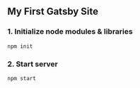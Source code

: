 ## My First Gatsby Site

### 1. Initialize node modules & libraries
```shell
npm init
```
### 2. Start server
```shell
npm start
```